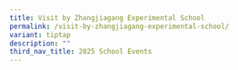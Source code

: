 ```yaml
---
title: Visit by Zhangjiagang Experimental School
permalink: /visit-by-zhangjiagang-experimental-school/
variant: tiptap
description: ""
third_nav_title: 2025 School Events
---
```

